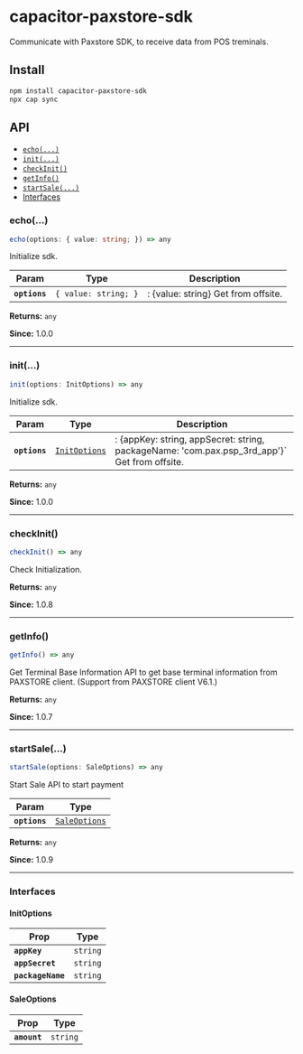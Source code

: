 # capacitor-paxstore-sdk

Communicate with Paxstore SDK, to receive data from POS treminals.

## Install

```bash
npm install capacitor-paxstore-sdk
npx cap sync
```

## API

<docgen-index>

* [`echo(...)`](#echo)
* [`init(...)`](#init)
* [`checkInit()`](#checkinit)
* [`getInfo()`](#getinfo)
* [`startSale(...)`](#startsale)
* [Interfaces](#interfaces)

</docgen-index>

<docgen-api>
<!--Update the source file JSDoc comments and rerun docgen to update the docs below-->

### echo(...)

```typescript
echo(options: { value: string; }) => any
```

Initialize sdk.

| Param         | Type                            | Description                         |
| ------------- | ------------------------------- | ----------------------------------- |
| **`options`** | <code>{ value: string; }</code> | : {value: string} Get from offsite. |

**Returns:** <code>any</code>

**Since:** 1.0.0

--------------------


### init(...)

```typescript
init(options: InitOptions) => any
```

Initialize sdk.

| Param         | Type                                                | Description                                                                                  |
| ------------- | --------------------------------------------------- | -------------------------------------------------------------------------------------------- |
| **`options`** | <code><a href="#initoptions">InitOptions</a></code> | : {appKey: string, appSecret: string, packageName: 'com.pax.psp_3rd_app'}` Get from offsite. |

**Returns:** <code>any</code>

**Since:** 1.0.0

--------------------


### checkInit()

```typescript
checkInit() => any
```

Check Initialization.

**Returns:** <code>any</code>

**Since:** 1.0.8

--------------------


### getInfo()

```typescript
getInfo() => any
```

Get Terminal Base Information
API to get base terminal information from PAXSTORE client. (Support from PAXSTORE client V6.1.)

**Returns:** <code>any</code>

**Since:** 1.0.7

--------------------


### startSale(...)

```typescript
startSale(options: SaleOptions) => any
```

Start Sale
API to start payment

| Param         | Type                                                |
| ------------- | --------------------------------------------------- |
| **`options`** | <code><a href="#saleoptions">SaleOptions</a></code> |

**Returns:** <code>any</code>

**Since:** 1.0.9

--------------------


### Interfaces


#### InitOptions

| Prop              | Type                |
| ----------------- | ------------------- |
| **`appKey`**      | <code>string</code> |
| **`appSecret`**   | <code>string</code> |
| **`packageName`** | <code>string</code> |


#### SaleOptions

| Prop         | Type                |
| ------------ | ------------------- |
| **`amount`** | <code>string</code> |

</docgen-api>
